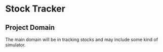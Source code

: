 # Stock Tracker

## Project Domain

The main domain will be in tracking stocks and may include some kind of simulator. 